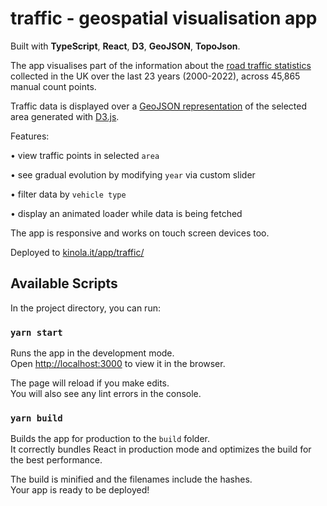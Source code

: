 # traffic - geospatial visualisation app

Built with __TypeScript__, __React__, __D3__, __GeoJSON__, __TopoJson__.

The app visualises part of the information about the [road traffic statistics](https://roadtraffic.dft.gov.uk/downloads) collected in the UK over the last 23 years (2000-2022), across 45,865 manual count points.

Traffic data is displayed over a [GeoJSON representation](https://martinjc.github.io/UK-GeoJSON/) of the selected area generated with [D3.js](https://d3js.org/).

Features:

• view traffic points in selected `area`

• see gradual evolution by modifying `year` via custom slider

• filter data by `vehicle type`

• display an animated loader while data is being fetched

The app is responsive and works on touch screen devices too.

Deployed to [kinola.it/app/traffic/](https://kinola.it/app/traffic/)


## Available Scripts

In the project directory, you can run:

### `yarn start`

Runs the app in the development mode.\
Open [http://localhost:3000](http://localhost:3000) to view it in the browser.

The page will reload if you make edits.\
You will also see any lint errors in the console.

### `yarn build`

Builds the app for production to the `build` folder.\
It correctly bundles React in production mode and optimizes the build for the best performance.

The build is minified and the filenames include the hashes.\
Your app is ready to be deployed!
